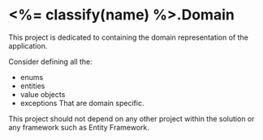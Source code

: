 # <%= classify(name) %>.Domain

This project is dedicated to containing the domain representation of the application.

Consider defining all the:
* enums
* entities
* value objects
* exceptions
That are domain specific.

This project should not depend on any other project within the solution or any framework such as Entity Framework.
